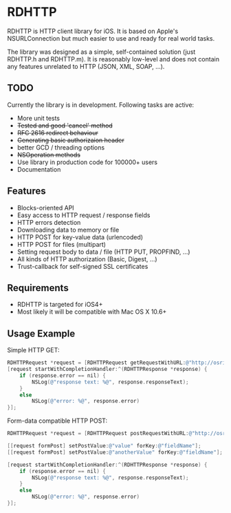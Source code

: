 # RDHTTP 
RDHTTP is HTTP client library for iOS. It is based on Apple's NSURLConnection but much easier to use and 
ready for real world tasks. 

The library was designed as a simple, self-contained solution (just RDHTTP.h and RDHTTP.m). 
It is reasonably low-level and does not contain any features unrelated to HTTP (JSON, XML, SOAP, ...).

## TODO 
Currently the library is in development. Following tasks are active: 

* More unit tests 
* <del>Tested and good 'cancel' method</del>
* <del>RFC 2616 redirect behaviour</del>
* <del>Generating basic authorizaion header</del>
* better GCD / threading options
* <del>NSOperation methods</del>
* Use library in production code for 100000+ users
* Documentation


## Features

* Blocks-oriented API
* Easy access to HTTP request / response fields 
* HTTP errors detection
* Downloading data to memory or file 
* HTTP POST for key-value data (urlencoded)
* HTTP POST for files (multipart)
* Setting request body to data / file (HTTP PUT, PROPFIND, ...)
* All kinds of HTTP authorization (Basic, Digest, ...)
* Trust-callback for self-signed SSL certificates


## Requirements 

* RDHTTP is targeted for iOS4+
* Most likely it will be compatible with Mac OS X 10.6+


## Usage Example

Simple HTTP GET:

```objective-c
RDHTTPRequest *request = [RDHTTPRequest getRequestWithURL:@"http://osric.readdle.com/tests/ok.html"];
[request startWithCompletionHandler:^(RDHTTPResponse *response) {
    if (response.error == nil) {
		NSLog(@"response text: %@", response.responseText);
    }
    else 
        NSLog(@"error: %@", response.error) 
}];
```

Form-data compatible HTTP POST:

```objective-c
RDHTTPRequest *request = [RDHTTPRequest postRequestWithURL:@"http://osric.readdle.com/tests/post-values.php"];

[[request formPost] setPostValue:@"value" forKey:@"fieldName"];
[[request formPost] setPostValue:@"anotherValue" forKey:@"fieldName"];

[request startWithCompletionHandler:^(RDHTTPResponse *response) {
    if (response.error == nil) {
		NSLog(@"response text: %@", response.responseText);
    }
    else 
        NSLog(@"error: %@", response.error) 
}];
```





